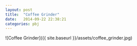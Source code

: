 ```yaml
---
layout: post
title:  "Coffee Grinder"
date:   2014-09-22 22:38:21
categories: pbj
---
```


![Coffee Grinder]({{ site.baseurl }}/assets/coffee_grinder.jpg)
